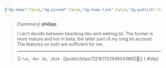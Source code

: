 ```yaml
---
{"dg-home":false,"dg-pinned":false,"dg-home-link":false,"dg-publish":true,"type":"blip","disabled rules":["yaml-title","yaml-title-alias","file-name-heading"],"title":"philipp on mastodon @ 2024-03-26","created-date":"2024-03-26T11:16:06","id":112161702945041890,"updated-date":"2025-05-02T08:50:43","dg-path":"blips/112161702945041885.md","permalink":"/blips/112161702945041885/","dgPassFrontmatter":true,"created":"2024-03-26T11:16:06","updated":"2025-05-02T08:50:43"}
---
```


> [!summary] **philipp**:
>
> I can't decide between bearblog.dev and weblog.lol. The former is more mature and not in beta, the latter part of my omg.lol account. The features on both are sufficient for me.
> - - -
>
> 🗓️ `Tue, Mar 26, 2024` · [[public/blips/112161702945041885\|🔗]]
{ #blip}


